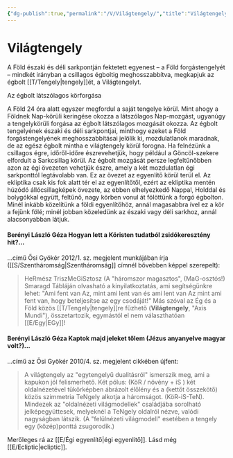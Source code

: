 ```yaml
---
{"dg-publish":true,"permalink":"/V/Világtengely/","title":"Világtengely","created":"2025-09-24T16:59","updated":"2025-09-24T17:00"}
---
```



# Világtengely

A Föld északi és déli sarkpontján fektetett egyenest – a Föld forgástengelyét – mindkét irányban a csillagos égboltig meghosszabbítva, megkapjuk az égbolt [[T/Tengely\|tengely]]ét, a Világtengelyt.  

Az égbolt látszólagos körforgása  

A Föld 24 óra alatt egyszer megfordul a saját tengelye körül. Mint ahogy a Földnek Nap-körüli keringése okozza a látszólagos Nap-mozgást, ugyanúgy a tengelykörüli forgása az égbolt látszólagos mozgását okozza. Az égbolt tengelyének északi és déli sarkpontjai, minthogy ezeket a Föld forgástengelyének meghosszabbításai jelölik ki, mozdulatlanok maradnak, de az egész égbolt mintha e világtengely körül forogna. Ha felnézünk a csillagos égre, időről-időre észrevehetjük, hogy például a Göncöl-szekere elfordult a Sarkcsillag körül. Az égbolt mozgását persze legfeltűnőbben azon az égi övezeten vehetjük észre, amely a két mozdulatlan égi sarkponttól legtávolabb van. Ez az övezet az egyenlítő körül terül el. Az ekliptika csak kis fok alatt tér el az egyenlítőtől, ezért az ekliptika mentén húzódó állócsillagképek övezete, az ebben elhelyezkedő Nappal, Holddal és bolygókkal együtt, feltűnő, nagy körben vonul át fölöttünk a forgó égbolton. Minél inkább közelítünk a földi egyenlítőhöz, annál magasabbra ível ez a kör a fejünk fölé; minél jobban közeledünk az északi vagy déli sarkhoz, annál alacsonyabban látjuk.  

#### Berényi László Géza Hogyan lett a Köristen tudatból zsidókeresztény hit?...  

...című Ősi Gyökér 2012/1. sz. megjelent munkájában írja ([[S/Szentháromság\|Szentháromság]] címnél bővebben képpel szerepelt):  
> HeRmész TriszMeGiSztosz (A "háromszor magasztos", (MaG-osztós!) Smaragd Tábláján olvasható a kinyilatkoztatás, ami segítségünkre lehet: "Ami fent van Az, mint ami lent van és ami lent van Az mint ami fent van, hogy beteljesítse az egy csodáját!" Más szóval az Ég és a Föld közös [[T/Tengely\|tengely]]re fűzhető (**Világtengely**, "Axis Mundi"), összetartozik, egymástól el nem választhatóan [[E/Egy\|EGy]]!  

#### Berényi László Géza Kaptok majd jeleket tőlem (Jézus anyanyelve magyar volt?)...  

...című az Ősi Gyökér 2010/4. sz. megjelent cikkében újfent:  
> A világtengely az "egytengelyű dualitásról" ismerszik meg, ami a kapukon jól felismerhető. Két pólus: (KöR / növény + iS ) két oldalnézetével tükörképben ábrázolt élőlény és a (kettőt összekötő) közös szimmetria TeNgely alkotja a háromságot. (KöR-iS-TeN). Mindezek az "oldalnézeti világmodellek" családjába sorolható jelképegyüttesek, melyeknél a TeNgely oldalról nézve, valódi nagyságban látszik. (A "felülnézeti világmodell" esetében a tengely egy (közép)ponttá zsugorodik.)  

Merőleges rá az [[E/Égi egyenlítő\|égi egyenlítő]]. Lásd még [[E/Ecliptic\|ecliptic]].  